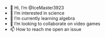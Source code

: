- 👋 Hi, I’m @IceMaster3923
- 👀 I’m interested in science
- 🌱 I’m currently learning algebra
- 💞️ I’m looking to collaborate on video games
- 📫 How to reach me open an issue

<!---
IceMaster3923/IceMaster3923 is a ✨ special ✨ repository because its `README.md` (this file) appears on your GitHub profile.
You can click the Preview link to take a look at your changes.
--->
